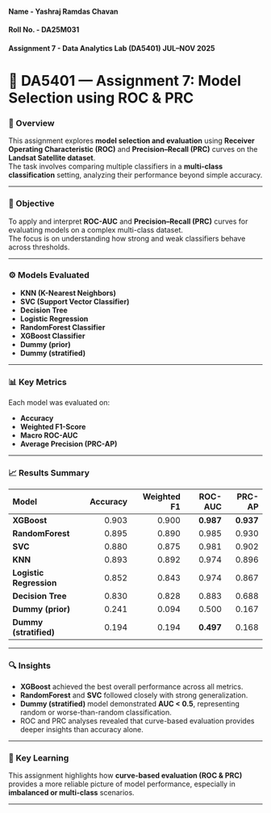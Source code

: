 #### Name - Yashraj Ramdas Chavan  
#### Roll No. - DA25M031  
#### Assignment 7 - Data Analytics Lab (DA5401) JUL–NOV 2025  

# 🧠 DA5401 — Assignment 7: Model Selection using ROC & PRC

### 📘 Overview
This assignment explores **model selection and evaluation** using **Receiver Operating Characteristic (ROC)** and **Precision–Recall (PRC)** curves on the **Landsat Satellite dataset**.  
The task involves comparing multiple classifiers in a **multi-class classification** setting, analyzing their performance beyond simple accuracy.

---

### 🎯 Objective
To apply and interpret **ROC-AUC** and **Precision–Recall (PRC)** curves for evaluating models on a complex multi-class dataset.  
The focus is on understanding how strong and weak classifiers behave across thresholds.

---

### ⚙️ Models Evaluated
- **KNN (K-Nearest Neighbors)**  
- **SVC (Support Vector Classifier)**  
- **Decision Tree**  
- **Logistic Regression**  
- **RandomForest Classifier**  
- **XGBoost Classifier**  
- **Dummy (prior)**
- **Dummy (stratified)**

---

### 📊 Key Metrics
Each model was evaluated on:
- **Accuracy**
- **Weighted F1-Score**
- **Macro ROC-AUC**
- **Average Precision (PRC-AP)**

---

### 📈 Results Summary
| Model | Accuracy | Weighted F1 | ROC-AUC | PRC-AP |
|:------|----------:|------------:|--------:|-------:|
| **XGBoost** | 0.903 | 0.900 | **0.987** | **0.937** |
| **RandomForest** | 0.895 | 0.890 | 0.985 | 0.930 |
| **SVC** | 0.880 | 0.875 | 0.981 | 0.902 |
| **KNN** | 0.893 | 0.892 | 0.974 | 0.896 |
| **Logistic Regression** | 0.852 | 0.843 | 0.974 | 0.867 |
| **Decision Tree** | 0.830 | 0.828 | 0.883 | 0.688 |
| **Dummy (prior)** | 0.241 | 0.094 | 0.500 | 0.167 |
| **Dummy (stratified)** | 0.194 | 0.194 | **0.497** | 0.168 |

---

### 🔍 Insights
- **XGBoost** achieved the best overall performance across all metrics.  
- **RandomForest** and **SVC** followed closely with strong generalization.  
- **Dummy (stratified)** model demonstrated **AUC < 0.5**, representing random or worse-than-random classification.
- ROC and PRC analyses revealed that curve-based evaluation provides deeper insights than accuracy alone.

---

### 🧠 Key Learning
This assignment highlights how **curve-based evaluation (ROC & PRC)** provides a more reliable picture of model performance, especially in **imbalanced or multi-class** scenarios.  

---

